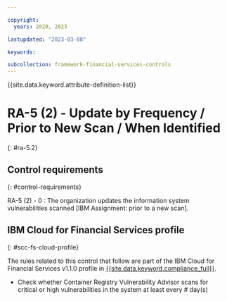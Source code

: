 ```yaml
---

copyright:
  years: 2020, 2023

lastupdated: "2023-03-08"

keywords:

subcollection: framework-financial-services-controls
---
```


{{site.data.keyword.attribute-definition-list}}

               
# RA-5 (2) - Update by Frequency / Prior to New Scan / When Identified
{: #ra-5.2}

## Control requirements
{: #control-requirements}

RA-5 (2) - 0
    : The organization updates the information system vulnerabilities scanned [IBM Assignment: prior to a new scan].

## IBM Cloud for Financial Services profile
{: #scc-fs-cloud-profile}

The rules related to this control that follow are part of the IBM Cloud for Financial Services v1.1.0 profile in [{{site.data.keyword.compliance_full}}](/docs/security-compliance?topic=security-compliance-getting-started).

- Check whether Container Registry Vulnerability Advisor scans for critical or high vulnerabilities in the system at least every # day(s)





